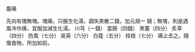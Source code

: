 腹痛

先向有塊無塊。塊痛，只服生化湯，調失笑散二錢，加元胡一 錢；無塊，則是遇風冷作痛，宜服加減生化湯。 川芎（一錢） 當歸（四錢） 黑薑（四分） 炙草（四分） 防風（七分） 吳萸（六分） 白蔻（五分） 桂枝（七分） 痛止去之。隨傷食物，所加如前。 

